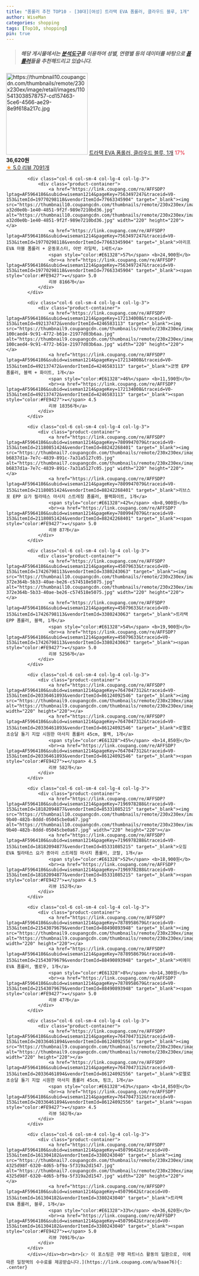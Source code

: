 ```yaml
---
title: "폼롤러 추천 TOP10 - [30대][여성] 트라택 EVA 폼롤러, 클라우드 블루, 1개"
author: WiseMan
categories: shopping
tags: [Top10, shopping]
pin: true
---
```


> ##### 해당 게시물에서는 [**분석도구**](https://itemscout.io/)를 이용하여 **성별**, **연령별** 등의 데이터를 바탕으로 [**폼롤러**](https://link.coupang.com/a/baae76)들을 추천해드리고 있습니다.
<div class="container"><div class="row">
            <div class="col-6 col-sm-4 col-lg-4 col-lg-3">
                <div class="product-container">
                    <a href="https://link.coupang.com/re/AFFSDP?lptag=AF5964186&subid=wiseman1214&pageKey=45079642&traceid=V0-153&itemId=20865295786&vendorItemId=87932661841" target="_blank"><img src="https://thumbnail10.coupangcdn.com/thumbnails/remote/230x230ex/image/retail/images/1105413038578757-cd157463-5ce6-4566-ae29-8e9f618a217c.jpg" alt="https://thumbnail10.coupangcdn.com/thumbnails/remote/230x230ex/image/retail/images/1105413038578757-cd157463-5ce6-4566-ae29-8e9f618a217c.jpg" width="220" height="220"></a>
                    <a href="https://link.coupang.com/re/AFFSDP?lptag=AF5964186&subid=wiseman1214&pageKey=45079642&traceid=V0-153&itemId=20865295786&vendorItemId=87932661841" target="_blank">트라택 EVA 폼롤러, 클라우드 블루, 1개</a>
                    <span style="color:#E61328">17%</span> <b>36,620원</b>
                    <br><a href="https://link.coupang.com/re/AFFSDP?lptag=AF5964186&subid=wiseman1214&pageKey=45079642&traceid=V0-153&itemId=20865295786&vendorItemId=87932661841" target="_blank"><span style="color:#FE9427">★</span> 5.0
                    리뷰 7091개</a>
                </div>
            </div>
            
            <div class="col-6 col-sm-4 col-lg-4 col-lg-3">
                <div class="product-container">
                    <a href="https://link.coupang.com/re/AFFSDP?lptag=AF5964186&subid=wiseman1214&pageKey=7563497247&traceid=V0-153&itemId=19770298118&vendorItemId=77663345904" target="_blank"><img src="https://thumbnail10.coupangcdn.com/thumbnails/remote/230x230ex/image/retail/images/5181703489872137-a32d0e0b-1e40-4851-9f2f-989e7210bd36.jpg" alt="https://thumbnail10.coupangcdn.com/thumbnails/remote/230x230ex/image/retail/images/5181703489872137-a32d0e0b-1e40-4851-9f2f-989e7210bd36.jpg" width="220" height="220"></a>
                    <a href="https://link.coupang.com/re/AFFSDP?lptag=AF5964186&subid=wiseman1214&pageKey=7563497247&traceid=V0-153&itemId=19770298118&vendorItemId=77663345904" target="_blank">아리프 EVA 마블 폼롤러 + 운동포스터, 어반 라일락, 1세트</a>
                    <span style="color:#E61328">57%</span> <b>24,900원</b>
                    <br><a href="https://link.coupang.com/re/AFFSDP?lptag=AF5964186&subid=wiseman1214&pageKey=7563497247&traceid=V0-153&itemId=19770298118&vendorItemId=77663345904" target="_blank"><span style="color:#FE9427">★</span> 5.0
                    리뷰 8166개</a>
                </div>
            </div>
            
            <div class="col-6 col-sm-4 col-lg-4 col-lg-3">
                <div class="product-container">
                    <a href="https://link.coupang.com/re/AFFSDP?lptag=AF5964186&subid=wiseman1214&pageKey=172134008&traceid=V0-153&itemId=492137472&vendorItemId=4246583113" target="_blank"><img src="https://thumbnail9.coupangcdn.com/thumbnails/remote/230x230ex/image/retail/images/15338865964343-100caed4-9c91-4772-b61e-21977d03b6aa.jpg" alt="https://thumbnail9.coupangcdn.com/thumbnails/remote/230x230ex/image/retail/images/15338865964343-100caed4-9c91-4772-b61e-21977d03b6aa.jpg" width="220" height="220"></a>
                    <a href="https://link.coupang.com/re/AFFSDP?lptag=AF5964186&subid=wiseman1214&pageKey=172134008&traceid=V0-153&itemId=492137472&vendorItemId=4246583113" target="_blank">코멧 EPP 폼롤러, 블랙 + 화이트, 1개</a>
                    <span style="color:#E61328">46%</span> <b>11,590원</b>
                    <br><a href="https://link.coupang.com/re/AFFSDP?lptag=AF5964186&subid=wiseman1214&pageKey=172134008&traceid=V0-153&itemId=492137472&vendorItemId=4246583113" target="_blank"><span style="color:#FE9427">★</span> 4.5
                    리뷰 18356개</a>
                </div>
            </div>
            
            <div class="col-6 col-sm-4 col-lg-4 col-lg-3">
                <div class="product-container">
                    <a href="https://link.coupang.com/re/AFFSDP?lptag=AF5964186&subid=wiseman1214&pageKey=7809947079&traceid=V0-153&itemId=21180851424&vendorItemId=88242268401" target="_blank"><img src="https://thumbnail7.coupangcdn.com/thumbnails/remote/230x230ex/image/retail/images/1511486289269629-b6837d1a-7e7c-4839-891c-7a31a5127c05.jpg" alt="https://thumbnail7.coupangcdn.com/thumbnails/remote/230x230ex/image/retail/images/1511486289269629-b6837d1a-7e7c-4839-891c-7a31a5127c05.jpg" width="220" height="220"></a>
                    <a href="https://link.coupang.com/re/AFFSDP?lptag=AF5964186&subid=wiseman1214&pageKey=7809947079&traceid=V0-153&itemId=21180851424&vendorItemId=88242268401" target="_blank">리브스포 EPP 요가 필라테스 마사지 스트레칭 폼롤러, 블랙화이트, 1개</a>
                    <span style="color:#E61328">42%</span> <b>8,900원</b>
                    <br><a href="https://link.coupang.com/re/AFFSDP?lptag=AF5964186&subid=wiseman1214&pageKey=7809947079&traceid=V0-153&itemId=21180851424&vendorItemId=88242268401" target="_blank"><span style="color:#FE9427">★</span> 5.0
                    리뷰 87개</a>
                </div>
            </div>
            
            <div class="col-6 col-sm-4 col-lg-4 col-lg-3">
                <div class="product-container">
                    <a href="https://link.coupang.com/re/AFFSDP?lptag=AF5964186&subid=wiseman1214&pageKey=45079633&traceid=V0-153&itemId=17426798113&vendorItemId=3380243063" target="_blank"><img src="https://thumbnail10.coupangcdn.com/thumbnails/remote/230x230ex/image/retail/images/4442850219694914-372e364b-5b33-40ae-be26-c574518e5075.jpg" alt="https://thumbnail10.coupangcdn.com/thumbnails/remote/230x230ex/image/retail/images/4442850219694914-372e364b-5b33-40ae-be26-c574518e5075.jpg" width="220" height="220"></a>
                    <a href="https://link.coupang.com/re/AFFSDP?lptag=AF5964186&subid=wiseman1214&pageKey=45079633&traceid=V0-153&itemId=17426798113&vendorItemId=3380243063" target="_blank">트라택 EPP 폼롤러, 블랙, 1개</a>
                    <span style="color:#E61328">54%</span> <b>19,900원</b>
                    <br><a href="https://link.coupang.com/re/AFFSDP?lptag=AF5964186&subid=wiseman1214&pageKey=45079633&traceid=V0-153&itemId=17426798113&vendorItemId=3380243063" target="_blank"><span style="color:#FE9427">★</span> 5.0
                    리뷰 5256개</a>
                </div>
            </div>
            
            <div class="col-6 col-sm-4 col-lg-4 col-lg-3">
                <div class="product-container">
                    <a href="https://link.coupang.com/re/AFFSDP?lptag=AF5964186&subid=wiseman1214&pageKey=7647047312&traceid=V0-153&itemId=20336461893&vendorItemId=86124092546" target="_blank"><img src="https://thumbnail9.coupangcdn.com/thumbnails/remote/230x230ex/image/vendor_inventory/65fb/b1aea926cd2f23bab7cd8fa3a35026416e02959ca7bb0bc05e77e9586756.jpg" alt="https://thumbnail9.coupangcdn.com/thumbnails/remote/230x230ex/image/vendor_inventory/65fb/b1aea926cd2f23bab7cd8fa3a35026416e02959ca7bb0bc05e77e9586756.jpg" width="220" height="220"></a>
                    <a href="https://link.coupang.com/re/AFFSDP?lptag=AF5964186&subid=wiseman1214&pageKey=7647047312&traceid=V0-153&itemId=20336461893&vendorItemId=86124092546" target="_blank">로멜로 초승달 돌기 지압 시원한 마사지 폼롤러 45cm, 블랙, 1개</a>
                    <span style="color:#E61328">45%</span> <b>14,850원</b>
                    <br><a href="https://link.coupang.com/re/AFFSDP?lptag=AF5964186&subid=wiseman1214&pageKey=7647047312&traceid=V0-153&itemId=20336461893&vendorItemId=86124092546" target="_blank"><span style="color:#FE9427">★</span> 4.5
                    리뷰 582개</a>
                </div>
            </div>
            
            <div class="col-6 col-sm-4 col-lg-4 col-lg-3">
                <div class="product-container">
                    <a href="https://link.coupang.com/re/AFFSDP?lptag=AF5964186&subid=wiseman1214&pageKey=7196978288&traceid=V0-153&itemId=18182094877&vendorItemId=85331085215" target="_blank"><img src="https://thumbnail10.coupangcdn.com/thumbnails/remote/230x230ex/image/retail/images/2023/03/14/17/7/e8eda6bc-9b40-482b-8ddd-05045cbe0a67.jpg" alt="https://thumbnail10.coupangcdn.com/thumbnails/remote/230x230ex/image/retail/images/2023/03/14/17/7/e8eda6bc-9b40-482b-8ddd-05045cbe0a67.jpg" width="220" height="220"></a>
                    <a href="https://link.coupang.com/re/AFFSDP?lptag=AF5964186&subid=wiseman1214&pageKey=7196978288&traceid=V0-153&itemId=18182094877&vendorItemId=85331085215" target="_blank">오짐 EVA 필라테스 요가 종아리 스트레칭 마사지 폼롤러, 코랄, 1개</a>
                    <span style="color:#E61328">52%</span> <b>18,900원</b>
                    <br><a href="https://link.coupang.com/re/AFFSDP?lptag=AF5964186&subid=wiseman1214&pageKey=7196978288&traceid=V0-153&itemId=18182094877&vendorItemId=85331085215" target="_blank"><span style="color:#FE9427">★</span> 4.5
                    리뷰 152개</a>
                </div>
            </div>
            
            <div class="col-6 col-sm-4 col-lg-4 col-lg-3">
                <div class="product-container">
                    <a href="https://link.coupang.com/re/AFFSDP?lptag=AF5964186&subid=wiseman1214&pageKey=7878958679&traceid=V0-153&itemId=21543079679&vendorItemId=88490893948" target="_blank"><img src="https://thumbnail9.coupangcdn.com/thumbnails/remote/230x230ex/image/vendor_inventory/a8aa/354f30c5e23a0fce5379c9f773a38189fca61d70bfef811f635ab52ea463.jpg" alt="https://thumbnail9.coupangcdn.com/thumbnails/remote/230x230ex/image/vendor_inventory/a8aa/354f30c5e23a0fce5379c9f773a38189fca61d70bfef811f635ab52ea463.jpg" width="220" height="220"></a>
                    <a href="https://link.coupang.com/re/AFFSDP?lptag=AF5964186&subid=wiseman1214&pageKey=7878958679&traceid=V0-153&itemId=21543079679&vendorItemId=88490893948" target="_blank">비에이 EVA 폼롤러, 옐로우, 1개</a>
                    <span style="color:#E61328">8%</span> <b>14,300원</b>
                    <br><a href="https://link.coupang.com/re/AFFSDP?lptag=AF5964186&subid=wiseman1214&pageKey=7878958679&traceid=V0-153&itemId=21543079679&vendorItemId=88490893948" target="_blank"><span style="color:#FE9427">★</span> 5.0
                    리뷰 47개</a>
                </div>
            </div>
            
            <div class="col-6 col-sm-4 col-lg-4 col-lg-3">
                <div class="product-container">
                    <a href="https://link.coupang.com/re/AFFSDP?lptag=AF5964186&subid=wiseman1214&pageKey=7647047312&traceid=V0-153&itemId=20336461894&vendorItemId=86124092556" target="_blank"><img src="https://thumbnail9.coupangcdn.com/thumbnails/remote/230x230ex/image/vendor_inventory/67a9/0de80578f93df3418fdfb240ccc4a71c635fb88302ca3f4267740722cbfc.jpg" alt="https://thumbnail9.coupangcdn.com/thumbnails/remote/230x230ex/image/vendor_inventory/67a9/0de80578f93df3418fdfb240ccc4a71c635fb88302ca3f4267740722cbfc.jpg" width="220" height="220"></a>
                    <a href="https://link.coupang.com/re/AFFSDP?lptag=AF5964186&subid=wiseman1214&pageKey=7647047312&traceid=V0-153&itemId=20336461894&vendorItemId=86124092556" target="_blank">로멜로 초승달 돌기 지압 시원한 마사지 폼롤러 45cm, 핑크, 1개</a>
                    <span style="color:#E61328">63%</span> <b>14,850원</b>
                    <br><a href="https://link.coupang.com/re/AFFSDP?lptag=AF5964186&subid=wiseman1214&pageKey=7647047312&traceid=V0-153&itemId=20336461894&vendorItemId=86124092556" target="_blank"><span style="color:#FE9427">★</span> 4.5
                    리뷰 582개</a>
                </div>
            </div>
            
            <div class="col-6 col-sm-4 col-lg-4 col-lg-3">
                <div class="product-container">
                    <a href="https://link.coupang.com/re/AFFSDP?lptag=AF5964186&subid=wiseman1214&pageKey=45079642&traceid=V0-153&itemId=161304182&vendorItemId=3380243040" target="_blank"><img src="https://thumbnail7.coupangcdn.com/thumbnails/remote/230x230ex/image/retail/images/1582007125234264-4325d98f-6320-4d65-bf9a-5f319a2d1547.jpg" alt="https://thumbnail7.coupangcdn.com/thumbnails/remote/230x230ex/image/retail/images/1582007125234264-4325d98f-6320-4d65-bf9a-5f319a2d1547.jpg" width="220" height="220"></a>
                    <a href="https://link.coupang.com/re/AFFSDP?lptag=AF5964186&subid=wiseman1214&pageKey=45079642&traceid=V0-153&itemId=161304182&vendorItemId=3380243040" target="_blank">트라택 EVA 폼롤러, 블루, 1개</a>
                    <span style="color:#E61328">33%</span> <b>36,620원</b>
                    <br><a href="https://link.coupang.com/re/AFFSDP?lptag=AF5964186&subid=wiseman1214&pageKey=45079642&traceid=V0-153&itemId=161304182&vendorItemId=3380243040" target="_blank"><span style="color:#FE9427">★</span> 5.0
                    리뷰 7091개</a>
                </div>
            </div>
            </div></div><br><br>[👉 이 포스팅은 쿠팡 파트너스 활동의 일환으로, 이에 따른 일정액의 수수료를 제공받습니다.](https://link.coupang.com/a/baae76){: .center}
